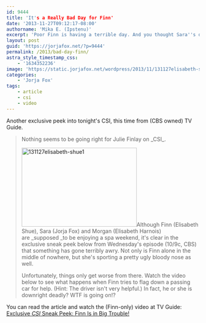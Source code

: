 ```yaml
---
id: 9444
title: 'It's a Really Bad Day for Finn'
date: '2013-11-27T09:12:17-08:00'
authorname: 'Mika E. (Ipstenu)'
excerpt: 'Poor Finn is having a terrible day. And you thought Sara''s day was bad? I think Finn wins.'
layout: post
guid: 'https://jorjafox.net/?p=9444'
permalink: /2013/bad-day-finn/
astra_style_timestamp_css:
    - '1634352236'
image: 'https://static.jorjafox.net/wordpress/2013/11/131127elisabeth-shue1.jpg'
categories:
    - 'Jorja Fox'
tags:
    - article
    - csi
    - video
---
```


Another exclusive peek into tonight's CSI, this time from (CBS owned) TV Guide.
<blockquote>Nothing seems to be going right for Julie Finlay on _CSI_.

<a href="https://jorjafox.net/2013/bad-day-finn/131127elisabeth-shue1/" rel="attachment wp-att-9445"><img class="alignleft size-medium wp-image-9445" alt="131127elisabeth-shue1" src="//static.jorjafox.net/wordpress/2013/11/131127elisabeth-shue1-300x206.jpg" width="300" height="206" /></a>Although Finn (Elisabeth Shue), Sara (Jorja Fox) and Morgan (Elisabeth Harnois) are _supposed _to be enjoying a spa weekend, it's clear in the exclusive sneak peek below from Wednesday's episode (10/9c, CBS) that something has gone terribly awry. Not only is Finn alone in the middle of nowhere, but she's sporting a pretty ugly bloody nose as well.

Unfortunately, things only get worse from there. Watch the video below to see what happens when Finn tries to flag down a passing car for help. (Hint: The driver isn't very helpful.) In fact, he or she is downright deadly? WTF is going on!?</blockquote>
You can read the article and watch the (Finn-only) video at TV Guide: <a href="http://www.tvguide.com/News/CSI-Girls-Gone-Wild-Finn-1073966.aspx">Exclusive _CSI_ Sneak Peek: Finn Is in Big Trouble!</a>
